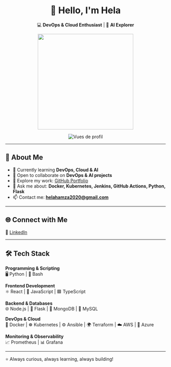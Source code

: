 <div align="center">

# 👋 Hello, I'm Hela  

💻 **DevOps & Cloud Enthusiast** | 🤖 **AI Explorer**

<img src="https://media.giphy.com/media/QTfX9Ejfra3ZmNxh6B/giphy.gif" width="300"/>
<div align="center">

![Vues de profil
](https://komarev.com/ghpvc/?username=hela-hamza&label=Profile%20views&color=0e75b6&style=flat)

</div>


</div>

---

## 🚀 About Me
- 🌱 Currently learning **DevOps, Cloud & AI**  
- 🤝 Open to collaborate on **DevOps & AI projects**  
- 📂 Explore my work: [GitHub Portfolio](https://github.com/hela-hamza)  
- 💬 Ask me about: **Docker, Kubernetes, Jenkins, GitHub Actions, Python, Flask**  
- 📫 Contact me: **helahamza2020@gmail.com**  

---

## 🌐 Connect with Me
🔗 [LinkedIn](https://www.linkedin.com/in/hela-hamza-422b40259)

---

## 🛠️ Tech Stack

**Programming & Scripting**  
🖥️ Python | 🐚 Bash  

**Frontend Development**  
⚛️ React | 📜 JavaScript | 🟦 TypeScript  

**Backend & Databases**  
🌐 Node.js | 🐍 Flask | 🍃 MongoDB | 🐬 MySQL  

**DevOps & Cloud**  
🐳 Docker | ☸️ Kubernetes | ⚙️ Ansible | 🌍 Terraform | ☁️ AWS | 🔷 Azure  

**Monitoring & Observability**  
📈 Prometheus | 📊 Grafana  

---

⭐ Always curious, always learning, always building!
